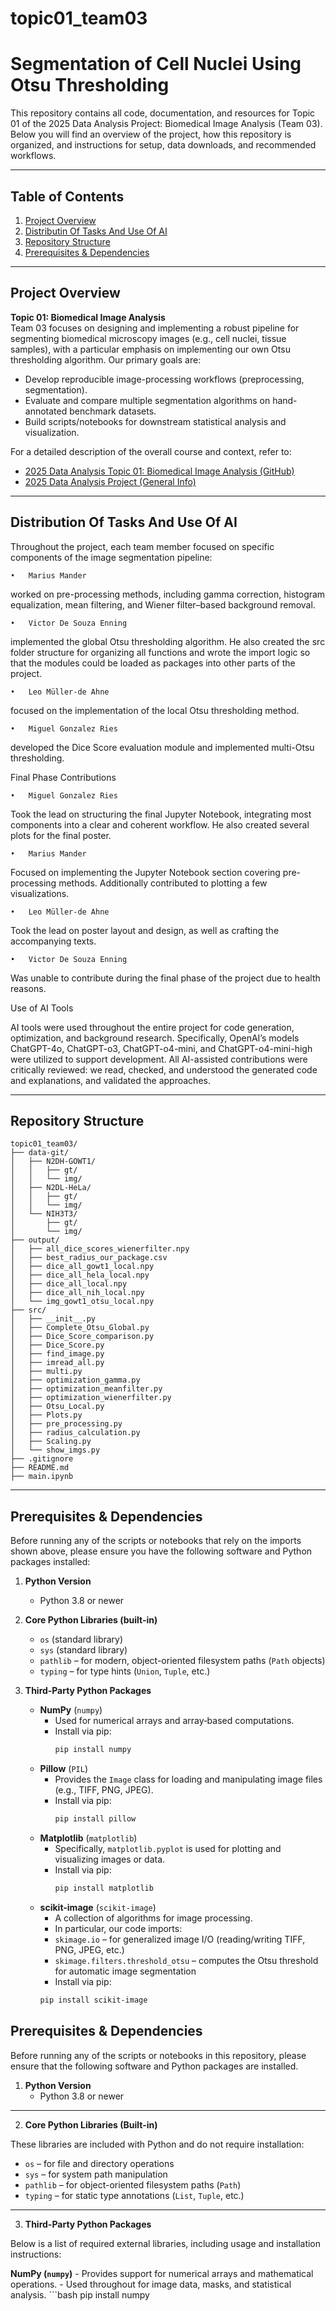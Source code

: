 # topic01_team03
# Segmentation of Cell Nuclei Using Otsu Thresholding

This repository contains all code, documentation, and resources for Topic 01 of the 2025 Data Analysis Project: Biomedical Image Analysis (Team 03). Below you will find an overview of the project, how this repository is organized, and instructions for setup, data downloads, and recommended workflows.

---

## Table of Contents

1. [Project Overview](#project-overview)  
2. [Distributin Of Tasks And Use Of AI](#distribution-of-tasks-and-use-of-ai)
3. [Repository Structure](#repository-structure)  
4. [Prerequisites & Dependencies](#prerequisites--dependencies)  


---

## Project Overview

**Topic 01: Biomedical Image Analysis**  
Team 03 focuses on designing and implementing a robust pipeline for segmenting biomedical microscopy images (e.g., cell nuclei, tissue samples), with a particular emphasis on implementing our own Otsu thresholding algorithm. Our primary goals are:

- Develop reproducible image-processing workflows (preprocessing, segmentation).  
- Evaluate and compare multiple segmentation algorithms on hand-annotated benchmark datasets.  
- Build scripts/notebooks for downstream statistical analysis and visualization.  

For a detailed description of the overall course and context, refer to:
- [2025 Data Analysis Topic 01: Biomedical Image Analysis (GitHub)](https://github.com/maiwen-ch/2025_Data_Analysis_Topic_01_Biomedical_Image_Analysis)  
- [2025 Data Analysis Project (General Info)](https://github.com/maiwen-ch/2025_Data_Analysis_Project)  

---

## Distribution Of Tasks And Use Of AI

Throughout the project, each team member focused on specific components of the image segmentation pipeline:

	•	Marius Mander 
  worked on pre-processing methods, including gamma correction, histogram equalization, mean filtering, and Wiener filter–based background removal.

	•	Victor De Souza Enning 
  implemented the global Otsu thresholding algorithm. He also created the src folder structure for organizing all functions and wrote the import logic so that the modules could be loaded as packages into other parts of the project.

	•	Leo Müller-de Ahne 
  focused on the implementation of the local Otsu thresholding method.

	•	Miguel Gonzalez Ries 
  developed the Dice Score evaluation module and implemented multi-Otsu thresholding.

Final Phase Contributions

	•	Miguel Gonzalez Ries
Took the lead on structuring the final Jupyter Notebook, integrating most components into a clear and coherent workflow.
He also created several plots for the final poster.

	•	Marius Mander
Focused on implementing the Jupyter Notebook section covering pre-processing methods.
Additionally contributed to plotting a few visualizations.

	•	Leo Müller-de Ahne
Took the lead on poster layout and design, as well as crafting the accompanying texts.

	•	Victor De Souza Enning 
Was unable to contribute during the final phase of the project due to health reasons.

Use of AI Tools

AI tools were used throughout the entire project for code generation, optimization, and background research.  Specifically, OpenAI’s models ChatGPT-4o, ChatGPT-o3, ChatGPT-o4-mini, and ChatGPT-o4-mini-high were utilized to support development. All AI-assisted contributions were critically reviewed: we read, checked, and understood the generated code and explanations, and validated the approaches.


---

## Repository Structure
```
topic01_team03/
├── data-git/
│   ├── N2DH-GOWT1/
│   │   ├── gt/
│   │   └── img/
│   ├── N2DL-HeLa/
│   │   ├── gt/
│   │   └── img/
│   └── NIH3T3/
│       ├── gt/
│       └── img/
├── output/
│   ├── all_dice_scores_wienerfilter.npy
│   ├── best_radius_our_package.csv
│   ├── dice_all_gowt1_local.npy
│   ├── dice_all_hela_local.npy
│   ├── dice_all_local.npy
│   ├── dice_all_nih_local.npy
│   └── img_gowt1_otsu_local.npy
├── src/
│   ├── __init__.py
│   ├── Complete_Otsu_Global.py
│   ├── Dice_Score_comparison.py
│   ├── Dice_Score.py
│   ├── find_image.py
│   ├── imread_all.py
│   ├── multi.py
│   ├── optimization_gamma.py
│   ├── optimization_meanfilter.py
│   ├── optimization_wienerfilter.py
│   ├── Otsu_Local.py
│   ├── Plots.py
│   ├── pre_processing.py
│   ├── radius_calculation.py
│   ├── Scaling.py
│   └── show_imgs.py
├── .gitignore   
├── README.md
├── main.ipynb
```
---

## Prerequisites & Dependencies

Before running any of the scripts or notebooks that rely on the imports shown above, please ensure you have the following software and Python packages installed:

1. **Python Version**  
   - Python 3.8 or newer  

2. **Core Python Libraries (built-in)**  
   - `os` (standard library)  
   - `sys` (standard library)
   - `pathlib` – for modern, object-oriented filesystem paths (`Path` objects)  
   - `typing` – for type hints (`Union`, `Tuple`, etc.)  

3. **Third‐Party Python Packages**  
   - **NumPy** (`numpy`)  
     - Used for numerical arrays and array‐based computations.  
     - Install via pip:  
       ```bash
       pip install numpy
       ```  
   - **Pillow** (`PIL`)  
     - Provides the `Image` class for loading and manipulating image files (e.g., TIFF, PNG, JPEG).  
     - Install via pip:  
       ```bash
       pip install pillow
       ```  
   - **Matplotlib** (`matplotlib`)  
     - Specifically, `matplotlib.pyplot` is used for plotting and visualizing images or data.  
     - Install via pip:  
       ```bash
       pip install matplotlib
       ```  
    - **scikit-image** (`scikit-image`)  
        - A collection of algorithms for image processing.  
        - In particular, our code imports:  
        - `skimage.io` – for generalized image I/O (reading/writing TIFF, PNG, JPEG, etc.)  
        - `skimage.filters.threshold_otsu` – computes the Otsu threshold for automatic image segmentation  
        - Install via pip:  
        ```bash
        pip install scikit-image
        ```

## Prerequisites & Dependencies

Before running any of the scripts or notebooks in this repository, please ensure that the following software and Python packages are installed.

1. **Python Version**
   - Python 3.8 or newer

---

2. **Core Python Libraries (Built-in)**

These libraries are included with Python and do not require installation:

   - `os` – for file and directory operations  
   - `sys` – for system path manipulation  
   - `pathlib` – for object-oriented filesystem paths (`Path`)  
   - `typing` – for static type annotations (`List`, `Tuple`, etc.)

---

3. **Third-Party Python Packages**

Below is a list of required external libraries, including usage and installation instructions:

   **NumPy (`numpy`)**
     - Provides support for numerical arrays and mathematical operations.
     - Used throughout for image data, masks, and statistical analysis.
    ```bash
    pip install numpy
